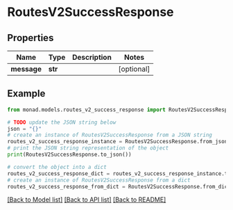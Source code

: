 # RoutesV2SuccessResponse


## Properties

Name | Type | Description | Notes
------------ | ------------- | ------------- | -------------
**message** | **str** |  | [optional] 

## Example

```python
from monad.models.routes_v2_success_response import RoutesV2SuccessResponse

# TODO update the JSON string below
json = "{}"
# create an instance of RoutesV2SuccessResponse from a JSON string
routes_v2_success_response_instance = RoutesV2SuccessResponse.from_json(json)
# print the JSON string representation of the object
print(RoutesV2SuccessResponse.to_json())

# convert the object into a dict
routes_v2_success_response_dict = routes_v2_success_response_instance.to_dict()
# create an instance of RoutesV2SuccessResponse from a dict
routes_v2_success_response_from_dict = RoutesV2SuccessResponse.from_dict(routes_v2_success_response_dict)
```
[[Back to Model list]](../README.md#documentation-for-models) [[Back to API list]](../README.md#documentation-for-api-endpoints) [[Back to README]](../README.md)


